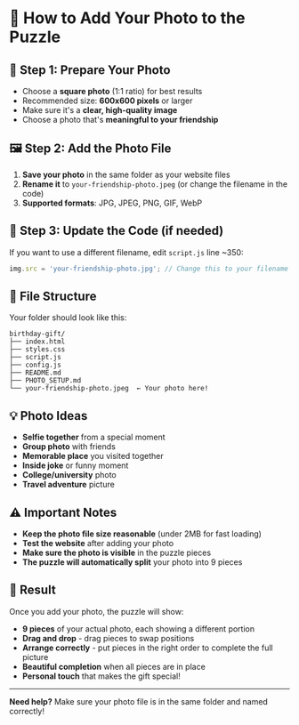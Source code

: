 # 📸 How to Add Your Photo to the Puzzle

## 🎯 **Step 1: Prepare Your Photo**
- Choose a **square photo** (1:1 ratio) for best results
- Recommended size: **600x600 pixels** or larger
- Make sure it's a **clear, high-quality image**
- Choose a photo that's **meaningful to your friendship**

## 🖼️ **Step 2: Add the Photo File**
1. **Save your photo** in the same folder as your website files
2. **Rename it** to `your-friendship-photo.jpeg` (or change the filename in the code)
3. **Supported formats**: JPG, JPEG, PNG, GIF, WebP

## 🔧 **Step 3: Update the Code (if needed)**
If you want to use a different filename, edit `script.js` line ~350:

```javascript
img.src = 'your-friendship-photo.jpg'; // Change this to your filename
```

## 📁 **File Structure**
Your folder should look like this:
```
birthday-gift/
├── index.html
├── styles.css
├── script.js
├── config.js
├── README.md
├── PHOTO_SETUP.md
└── your-friendship-photo.jpeg  ← Your photo here!
```

## 💡 **Photo Ideas**
- **Selfie together** from a special moment
- **Group photo** with friends
- **Memorable place** you visited together
- **Inside joke** or funny moment
- **College/university** photo
- **Travel adventure** picture

## ⚠️ **Important Notes**
- **Keep the photo file size reasonable** (under 2MB for fast loading)
- **Test the website** after adding your photo
- **Make sure the photo is visible** in the puzzle pieces
- **The puzzle will automatically split** your photo into 9 pieces

## 🎉 **Result**
Once you add your photo, the puzzle will show:
- **9 pieces** of your actual photo, each showing a different portion
- **Drag and drop** - drag pieces to swap positions
- **Arrange correctly** - put pieces in the right order to complete the full picture
- **Beautiful completion** when all pieces are in place
- **Personal touch** that makes the gift special!

---

**Need help?** Make sure your photo file is in the same folder and named correctly! 